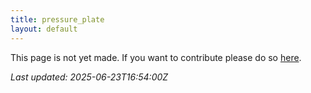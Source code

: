 ```yaml
---
title: pressure_plate
layout: default
---
```


This page is not yet made. If you want to contribute please do so [here](https://github.com/CrazyH2/Bigstone/blob/wiki/components/pressure_plate.md).

_Last updated: 2025-06-23T16:54:00Z_
